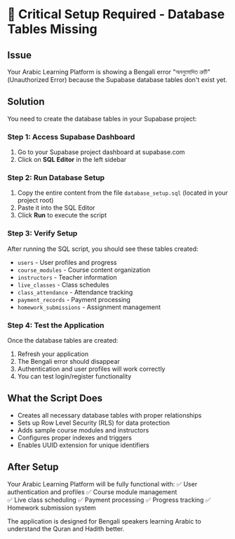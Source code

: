 # 🔧 Critical Setup Required - Database Tables Missing

## Issue
Your Arabic Learning Platform is showing a Bengali error "অননুমোদিত ত্রুটি" (Unauthorized Error) because the Supabase database tables don't exist yet.

## Solution
You need to create the database tables in your Supabase project:

### Step 1: Access Supabase Dashboard
1. Go to your Supabase project dashboard at supabase.com
2. Click on **SQL Editor** in the left sidebar

### Step 2: Run Database Setup
1. Copy the entire content from the file `database_setup.sql` (located in your project root)
2. Paste it into the SQL Editor
3. Click **Run** to execute the script

### Step 3: Verify Setup
After running the SQL script, you should see these tables created:
- `users` - User profiles and progress
- `course_modules` - Course content organization  
- `instructors` - Teacher information
- `live_classes` - Class schedules
- `class_attendance` - Attendance tracking
- `payment_records` - Payment processing
- `homework_submissions` - Assignment management

### Step 4: Test the Application
Once the database tables are created:
1. Refresh your application
2. The Bengali error should disappear
3. Authentication and user profiles will work correctly
4. You can test login/register functionality

## What the Script Does
- Creates all necessary database tables with proper relationships
- Sets up Row Level Security (RLS) for data protection
- Adds sample course modules and instructors
- Configures proper indexes and triggers
- Enables UUID extension for unique identifiers

## After Setup
Your Arabic Learning Platform will be fully functional with:
✅ User authentication and profiles
✅ Course module management  
✅ Live class scheduling
✅ Payment processing
✅ Progress tracking
✅ Homework submission system

The application is designed for Bengali speakers learning Arabic to understand the Quran and Hadith better.